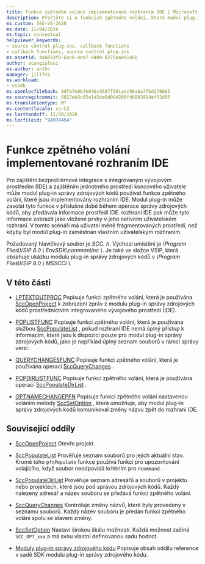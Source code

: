 ```yaml
---
title: Funkce zpětného volání implementované rozhraním IDE | Microsoft Docs
description: Přečtěte si o funkcích zpětného volání, které modul plug-in může zavolat během příslušné doby během operace správy zdrojových kódů k předání informací do IDE.
ms.custom: SEO-VS-2020
ms.date: 11/04/2016
ms.topic: conceptual
helpviewer_keywords:
- source control plug-ins, callback functions
- callback functions, source control plug-ins
ms.assetid: 4a8833f0-6ac0-4ea7-9400-8275aa991468
author: acangialosi
ms.author: anthc
manager: jillfra
ms.workload:
- vssdk
ms.openlocfilehash: 9dfb7e8b7e046c9587f591aec96a6a7fbd270865
ms.sourcegitcommit: 5027eb5c95e1d2da6d08d208fd6883819ef52d05
ms.translationtype: MT
ms.contentlocale: cs-CZ
ms.lasthandoff: 11/20/2020
ms.locfileid: "94974454"
---
```

# <a name="callback-functions-implemented-by-the-ide"></a>Funkce zpětného volání implementované rozhraním IDE
Pro zajištění bezproblémové integrace s integrovaným vývojovým prostředím (IDE) a zajištěním jednotného prostředí koncového uživatele může modul plug-in správy zdrojových kódů používat funkce zpětného volání, které jsou implementovány rozhraním IDE. Modul plug-in může zavolat tyto funkce v příslušné době během operace správy zdrojových kódů, aby předávala informace prostředí IDE. rozhraní IDE pak může tyto informace zobrazit jako vložené prvky v jeho nativním uživatelském rozhraní. V tomto scénáři má uživatel méně fragmentovaných prostředí, než kdyby byl modul plug-in zaměstnán vlastním uživatelským rozhraním.

 Požadovaný hlavičkový soubor je *SCC. h*. Výchozí umístění je *\Program Files\VSIP 8.0 \ EnvSDK\common\inc \\*. Je také ve složce VSIP, která obsahuje ukázku modulu plug-in správy zdrojových kódů v *\Program Files\VSIP 8.0 \ MSSCCI \\*.

## <a name="in-this-section"></a>V této části
- [LPTEXTOUTPROC](../extensibility/lptextoutproc.md) Popisuje funkci zpětného volání, která je používána [SccOpenProject](../extensibility/sccopenproject-function.md) k zobrazení zpráv z modulu plug-in správy zdrojových kódů prostřednictvím integrovaného vývojového prostředí (IDE).

- [POPLISTFUNC](../extensibility/poplistfunc.md) Popisuje funkci zpětného volání, která je používána službou [SccPopulateList](../extensibility/sccpopulatelist-function.md) , pokud rozhraní IDE nemá úplný přístup k informacím, které jsou k dispozici pouze pro modul plug-in správy zdrojových kódů, jako je například úplný seznam souborů v rámci správy verzí.

- [QUERYCHANGESFUNC](../extensibility/querychangesfunc.md) Popisuje funkci zpětného volání, která je používána operací [SccQueryChanges](../extensibility/sccquerychanges-function.md) .

- [POPDIRLISTFUNC](../extensibility/popdirlistfunc.md) Popisuje funkci zpětného volání, která je používána operací [SccPopulateDirList](../extensibility/sccpopulatedirlist-function.md) .

- [OPTNAMECHANGEPFN](../extensibility/optnamechangepfn.md) Popisuje funkci zpětného volání nastavenou voláním metody [SccSetOption](../extensibility/sccsetoption-function.md) , která umožňuje, aby modul plug-in správy zdrojových kódů komunikoval změny názvu zpět do rozhraní IDE.

## <a name="related-sections"></a>Související oddíly
- [SccOpenProject](../extensibility/sccopenproject-function.md) Otevře projekt.

- [SccPopulateList](../extensibility/sccpopulatelist-function.md) Prověřuje seznam souborů pro jejich aktuální stav. Kromě toho `pfnPopulate` funkce používá funkci pro upozorňování volajícího, když soubor neodpovídá kritériím pro `nCommand` .

- [SccPopulateDirList](../extensibility/sccpopulatedirlist-function.md) Prověřuje seznam adresářů a souborů v projektu nebo projektech, které jsou pod správou zdrojových kódů. Každý nalezený adresář a název souboru se předává funkci zpětného volání.

- [SccQueryChanges](../extensibility/sccquerychanges-function.md) Kontroluje změny názvů, které byly provedeny v seznamu souborů. Každý název souboru je předán funkci zpětného volání spolu se stavem změny.

- [SccSetOption](../extensibility/sccsetoption-function.md) Nastaví širokou škálu možností. Každá možnost začíná `SCC_OPT_xxx` a má svou vlastní definovanou sadu hodnot.

- [Moduly plug-in správy zdrojového kódu](../extensibility/source-control-plug-ins.md) Popisuje obsah oddílu reference v sadě SDK modulu plug-in správy zdrojového kódu.
